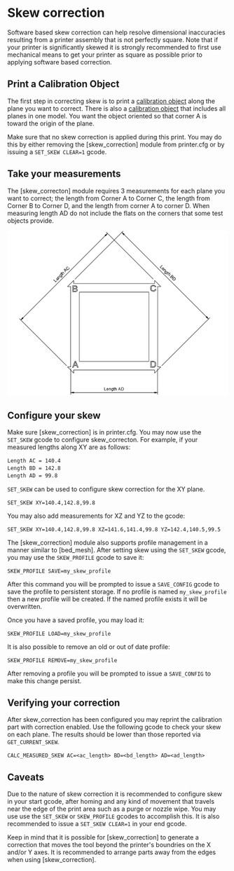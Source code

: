 # Skew correction

Software based skew correction can help resolve dimensional inaccuracies
resulting from a printer assembly that is not perfectly square. Note
that if your printer is significantly skewed it is strongly recommended to
first use mechanical means to get your printer as square as possible prior
to applying software based correction.

## Print a Calibration Object

The first step in correcting skew is to print a
[calibration object](https://www.thingiverse.com/thing:2563185/files)
along the plane you want to correct. There is also a
[calibration object](https://www.thingiverse.com/thing:2972743)
that includes all planes in one model. You want the object oriented
so that corner A is toward the origin of the plane.

Make sure that no skew correction is applied during this print. You may
do this by either removing the [skew_correction] module from printer.cfg
or by issuing a `SET_SKEW CLEAR=1` gcode.

## Take your measurements

The [skew_correcton] module requires 3 measurements for each plane you want
to correct; the length from Corner A to Corner C, the length from Corner B
to Corner D, and the length from corner A to corner D. When measuring length
AD do not include the flats on the corners that some test objects provide.

![skew_lengths](img/skew_lengths.png)

## Configure your skew

Make sure [skew_correction] is in printer.cfg. You may now use the `SET_SKEW`
gcode to configure skew_correcton. For example, if your measured lengths
along XY are as follows:

```bash
Length AC = 140.4
Length BD = 142.8
Length AD = 99.8
```

`SET_SKEW` can be used to configure skew correction for the XY plane.

```gcode
SET_SKEW XY=140.4,142.8,99.8
```

You may also add measurements for XZ and YZ to the gcode:

```gcode
SET_SKEW XY=140.4,142.8,99.8 XZ=141.6,141.4,99.8 YZ=142.4,140.5,99.5
```

The [skew_correction] module also supports profile management in a manner
similar to [bed_mesh]. After setting skew using the `SET_SKEW` gcode,
you may use the `SKEW_PROFILE` gcode to save it:

```gcode
SKEW_PROFILE SAVE=my_skew_profile
```

After this command you will be prompted to issue a `SAVE_CONFIG` gcode to
save the profile to persistent storage. If no profile is named
`my_skew_profile` then a new profile will be created. If the named profile
exists it will be overwritten.

Once you have a saved profile, you may load it:

```gcode
SKEW_PROFILE LOAD=my_skew_profile
```

It is also possible to remove an old or out of date profile:

```gcode
SKEW_PROFILE REMOVE=my_skew_profile
```

After removing a profile you will be prompted to issue a `SAVE_CONFIG` to
make this change persist.

## Verifying your correction

After skew_correction has been configured you may reprint the calibration
part with correction enabled. Use the following gcode to check your
skew on each plane. The results should be lower than those reported via
`GET_CURRENT_SKEW`.

```gcode
CALC_MEASURED_SKEW AC=<ac_length> BD=<bd_length> AD=<ad_length>
```

## Caveats

Due to the nature of skew correction it is recommended to configure skew
in your start gcode, after homing and any kind of movement that travels
near the edge of the print area such as a purge or nozzle wipe.  You may
use use the `SET_SKEW` or `SKEW_PROFILE` gcodes to accomplish this. It is
also recommended to issue a `SET_SKEW CLEAR=1` in your end gcode.

Keep in mind that it is possible for [skew_correction] to generate a correction
that moves the tool beyond the printer's boundries on the X and/or Y axes. It
is recommended to arrange parts away from the edges when using
[skew_correction].

